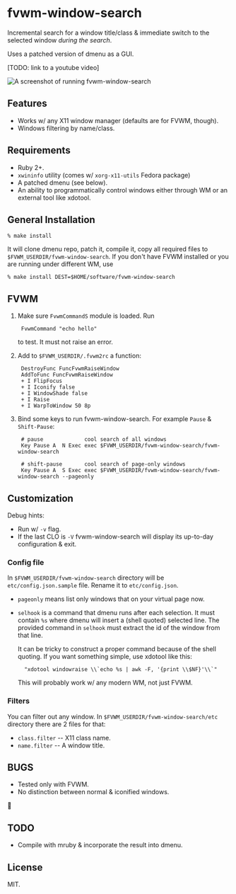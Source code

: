 # fvwm-window-search

Incremental search for a window title/class & immediate switch to the
selected window *during the search*.

Uses a patched version of dmenu as a GUI.

[TODO: link to a youtube video]

![A screenshot of running fvwm-window-search](https://raw.github.com/gromnitsky/fvwm-window-search/master/screnshot1.png)

## Features

* Works w/ any X11 window manager (defaults are for FVWM, though).
* Windows filtering by name/class.

## Requirements

* Ruby 2+.
* `xwininfo` utility (comes w/ `xorg-x11-utils` Fedora package)
* A patched dmenu (see below).
* An ability to programmatically control windows either through WM or
  an external tool like xdotool.

## General Installation

	% make install

It will clone dmenu repo, patch it, compile it, copy all required files
to `$FVWM_USERDIR/fvwm-window-search`. If you don't have FVWM installed
or you are running under different WM, use

	% make install DEST=$HOME/software/fvwm-window-search

## FVWM

1. Make sure `FvwmCommandS` module is loaded. Run

		FvwmCommand "echo hello"

   to test. It must not raise an error.

2. Add to `$FVWM_USERDIR/.fvwm2rc` a function:

		DestroyFunc FuncFvwmRaiseWindow
		AddToFunc FuncFvwmRaiseWindow
		+ I FlipFocus
		+ I Iconify false
		+ I WindowShade false
		+ I Raise
		+ I WarpToWindow 50 8p

3. Bind some keys to run fvwm-window-search. For example `Pause` &
   `Shift-Pause`:

		# pause				cool search of all windows
		Key Pause A	 N Exec exec $FVWM_USERDIR/fvwm-window-search/fvwm-window-search

		# shift-pause		cool search of page-only windows
        Key Pause A  S Exec exec $FVWM_USERDIR/fvwm-window-search/fvwm-window-search --pageonly


## Customization

Debug hints:

* Run w/ `-v` flag.
* If the last CLO is `-V` fvwm-window-search will display its up-to-day
  configuration & exit.

### Config file

In `$FVWM_USERDIR/fvwm-window-search` directory will be
`etc/config.json.sample` file. Rename it to `etc/config.json`.

* `pageonly` means list only windows that on your virtual page now.

* `selhook` is a command that dmenu runs after each selection. It must
  contain `%s` where dmenu will insert a (shell quoted) selected
  line. The provided command in `selhook` must extract the id of the
  window from that line.

  It can be tricky to construct a proper command because of the shell
  quoting. If you want something simple, use xdotool like this:

		"xdotool windowraise \\`echo %s | awk -F, '{print \\$NF}'\\`"

  This will probably work w/ any modern WM, not just FVWM.

### Filters

You can filter out any window. In `$FVWM_USERDIR/fvwm-window-search/etc`
directory there are 2 files for that:

* `class.filter` -- X11 class name.
* `name.filter` -- A window title.

## BUGS

* Tested only with FVWM.
* No distinction between normal & iconified windows.

:circus_tent:

## TODO

* Compile with mruby & incorporate the result into dmenu.

## License

MIT.
